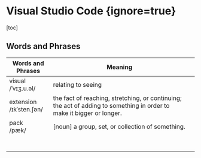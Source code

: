 # Visual Studio Code {ignore=true}

[toc]

## Words and Phrases

| Words and Phrases | Meaning ||
| --- | --- | --- |
| visual<br/>/ˈvɪʒ.u.əl/ | relating to seeing ||
| extension<br/>/ɪkˈsten.ʃən/ | the fact of reaching, stretching, or continuing; the act of adding to something in order to make it bigger or longer. ||
| pack<br/>/pæk/ | [noun] a group, set, or collection of something. ||
|  |  ||
|  |  ||
|  |  ||
|  |  ||
|  |  ||
|  |  ||
|  |  ||
